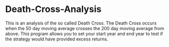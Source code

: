 # Death-Cross-Analysis
This is an analysis of the so called Death Cross. The Death Cross occurs when the 50 day moving average crosses the 200 day moving average from above. This program allows you to set your start year and end year to test if the strategy would have provided excess returns.  
